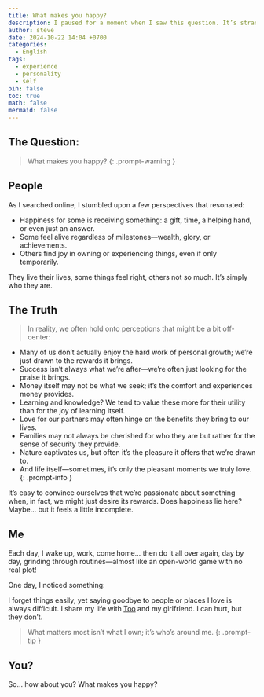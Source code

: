 ```yaml
---
title: What makes you happy?
description: I paused for a moment when I saw this question. It’s strange—I can't even remember what used to matter most to me.
author: steve
date: 2024-10-22 14:04 +0700
categories:
  - English
tags:
  - experience
  - personality
  - self
pin: false
toc: true
math: false
mermaid: false
---
```

## The Question:

> What makes you happy?
{: .prompt-warning }

## People

As I searched online, I stumbled upon a few perspectives that resonated:
- Happiness for some is receiving something: a gift, time, a helping hand, or even just an answer.
- Some feel alive regardless of milestones—wealth, glory, or achievements.
- Others find joy in owning or experiencing things, even if only temporarily.

They live their lives, some things feel right, others not so much. It’s simply who they are.

## The Truth

> In reality, we often hold onto perceptions that might be a bit off-center:
- Many of us don’t actually enjoy the hard work of personal growth; we’re just drawn to the rewards it brings.
- Success isn’t always what we’re after—we’re often just looking for the praise it brings.
- Money itself may not be what we seek; it’s the comfort and experiences money provides.
- Learning and knowledge? We tend to value these more for their utility than for the joy of learning itself.
- Love for our partners may often hinge on the benefits they bring to our lives.
- Families may not always be cherished for who they are but rather for the sense of security they provide.
- Nature captivates us, but often it’s the pleasure it offers that we’re drawn to.
- And life itself—sometimes, it’s only the pleasant moments we truly love.
{: .prompt-info }

It’s easy to convince ourselves that we’re passionate about something when, in fact, we might just desire its rewards. Does happiness lie here? Maybe... but it feels a little incomplete.

## Me

Each day, I wake up, work, come home… then do it all over again, day by day, grinding through routines—almost like an open-world game with no real plot!

One day, I noticed something:

I forget things easily, yet saying goodbye to people or places I love is always difficult. I share my life with [Too](/my-pet/) and my girlfriend. I can hurt, but they don’t.

> What matters most isn’t what I own; it’s who’s around me.
{: .prompt-tip }

## You?

So… how about you? What makes you happy?
